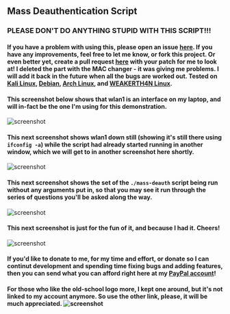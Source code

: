 ## Mass Deauthentication Script
### PLEASE DON'T DO ANYTHING STUPID WITH THIS SCRIPT!!!
#### If you have a problem with using this, please open an issue [here][1]. If you have any improvements, feel free to let me know, or fork this project. Or even better yet, create a pull request [here][2] with your patch for me to look at! I deleted the part with the MAC changer - it was giving me problems. I will add it back in the future when all the bugs are worked out. Tested on [Kali Linux](https://www.kali.org/), [Debian](https://www.debian.org), [Arch Linux](https://www.archlinux.org/), and [WEAKERTH4N Linux](http://www.weaknetlabs.com).

#### This screenshot below shows that wlan1 is an interface on my laptop, and will in-fact be the one I'm using for this demonstration.

![screenshot](http://gstone.they.org/mass-deauth/ifconfig-01.png)

#### This next screenshot shows wlan1 down still (showing it's still there using `ifconfig -a`) while the script had already started running in another window, which we will get to in another screenshot here shortly.

![screenshot](http://gstone.they.org/mass-deauth/ifconfig-02.png)

#### This next screenshot shows the set of the `./mass-deauth` script being run without any arguments put in, so that you may see it run through the series of questions you'll be asked along the way.

![screenshot](http://gstone.they.org/mass-deauth/mass-deauth-running-01.png)

#### This next screenshot is just for the fun of it, and because I had it. Cheers!

![screenshot](http://gstone.they.org/mass-deauth/mass-deauth-running-02.png)

#### If you'd  like to donate to me, for my time and effort, or donate so I can continut development and spending time fixing bugs and adding features, then you can send what you can afford right here at my [PayPal account][3]!

#### For those who like the old-school logo more, I kept one around, but it's not linked to my account anymore. So use the other link, please, it will be much appreciated. ![screenshot](https://www.paypalobjects.com/webstatic/en_US/i/buttons/PP_logo_h_100x26.png)

[1]: https://github.com/RFKiller/mass-deauth/issues
[2]: https://github.com/RFKiller/mass-deauth/pulls
[3]: https://www.paypal.me/GrantStone
